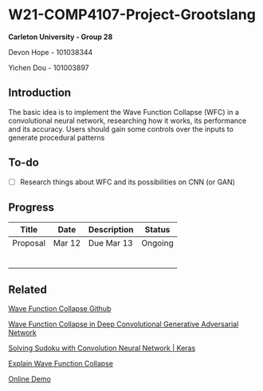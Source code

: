 # W21-COMP4107-Project-Grootslang

**Carleton University - Group 28**

Devon Hope - 101038344

Yichen Dou - 101003897

## Introduction

The basic idea is to implement the Wave Function Collapse (WFC) in a convolutional neural network, researching how it works, its performance and its accuracy. Users should gain some controls over the inputs to generate procedural patterns

## To-do

- [ ] Research things about WFC and its possibilities on CNN (or GAN)

## Progress

| Title    | Date   | Description | Status  |
| -------- | ------ | ----------- | ------- |
| Proposal | Mar 12 | Due Mar 13  | Ongoing |
|          |        |             |         |
|          |        |             |         |
|          |        |             |         |
|          |        |             |         |
|          |        |             |         |
|          |        |             |         |

## Related

[Wave Function Collapse Github](https://github.com/mxgmn/WaveFunctionCollapse)

[Wave Function Collapse in Deep Convolutional Generative Adversarial Network](https://www.ukessays.com/essays/computer-science/wave-function-collapse-in-deep-convolutional-generative-adversarial-network.php)

[Solving Sudoku with Convolution Neural Network | Keras](https://towardsdatascience.com/solving-sudoku-with-convolution-neural-network-keras-655ba4be3b11)

[Explain Wave Function Collapse](https://robertheaton.com/2018/12/17/wavefunction-collapse-algorithm/)

[Online Demo](http://oskarstalberg.com/game/wave/wave.html)

